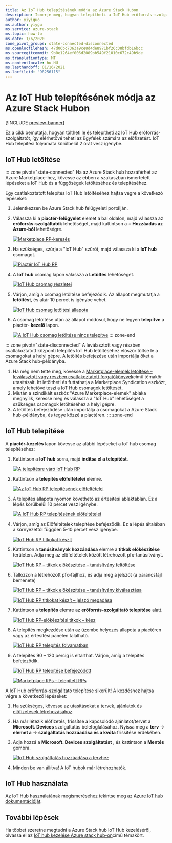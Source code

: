 ```yaml
---
title: Az IoT Hub telepítésének módja az Azure Stack Hubon
description: Ismerje meg, hogyan telepítheti a IoT Hub erőforrás-szolgáltatót az Azure Stack hub-ra.
author: yiyiguo
ms.author: yiygu
ms.service: azure-stack
ms.topic: how-to
ms.date: 1/6/2020
zone_pivot_groups: state-connected-disconnected
ms.openlocfilehash: 47d06bc7363a9ce8d4de8971bf26c38bfdb16bcc
ms.sourcegitcommit: 9b0e1264ef006d2009bb549f21010c672c49b9de
ms.translationtype: MT
ms.contentlocale: hu-HU
ms.lasthandoff: 01/16/2021
ms.locfileid: "98256115"
---
```

# <a name="how-to-install-iot-hub-on-azure-stack-hub"></a>Az IoT Hub telepítésének módja az Azure Stack Hubon

[!INCLUDE [preview-banner](../includes/iot-hub-preview.md)]

Ez a cikk bemutatja, hogyan töltheti le és telepítheti az IoT Hub erőforrás-szolgáltatót, így elérhetővé teheti az ügyfelek számára az előfizetést. IoT Hub telepítési folyamata körülbelül 2 órát vesz igénybe.

## <a name="download-iot-hub"></a>IoT Hub letöltése

<!-- ### Connected Scenario -->
::: zone pivot="state-connected"
Ha az Azure Stack hub hozzáférhet az Azure Marketplace-hez, kövesse az ebben a szakaszban ismertetett lépéseket a IoT Hub és a függőségek letöltéséhez és telepítéséhez. 

Egy csatlakoztatott telepítés IoT Hub letöltéséhez hajtsa végre a következő lépéseket:

1. Jelentkezzen be Azure Stack hub felügyeleti portálján. 
2. Válassza ki a **piactér-felügyelet** elemet a bal oldalon, majd válassza az **erőforrás-szolgáltatók** lehetőséget, majd kattintson a **+ Hozzáadás az Azure-ból** lehetőségre.

    [![Marketplace RP-keresés](media/iot-hub-rp-install/marketplace-rp-add-from-azure.png)](media/iot-hub-rp-install/marketplace-rp-add-from-azure.png#lightbox)

3. Ha szükséges, szűrje a "IoT Hub" szűrőt, majd válassza ki a **IoT hub** csomagot.

    [![Piactér IoT Hub RP](../operator/media/iot-hub-rp-install/download1.png)](../operator/media/iot-hub-rp-install/download1.png#lightbox)

4. A **IoT hub** csomag lapon válassza a **Letöltés** lehetőséget.

    [![IoT Hub csomag részletei](../operator/media/iot-hub-rp-install/download2.png)](../operator/media/iot-hub-rp-install/download2.png#lightbox)

5. Várjon, amíg a csomag letöltése befejeződik. Az állapot megmutatja a **letöltést**, és akár 10 percet is igénybe vehet.

    [![IoT Hub csomag letöltési állapota](../operator/media/iot-hub-rp-install/download3.png)](../operator/media/iot-hub-rp-install/download3.png#lightbox)

6. A csomag letöltése után az állapot módosul, hogy ne legyen **telepítve** a piactér- **kezelő** lapon.

    [![A IoT Hub csomag letöltése nincs telepítve](../operator/media/iot-hub-rp-install/download4.png)](../operator/media/iot-hub-rp-install/download4.png#lightbox)
::: zone-end

<!-- ### Disconnected or partially connected scenario -->
::: zone pivot="state-disconnected"
A leválasztott vagy részben csatlakoztatott központi telepítés IoT Hub letöltéséhez először töltse le a csomagokat a helyi gépre. A letöltés befejezése után importálja őket a Azure Stack hub-példányba.

1. Ha még nem tette meg, kövesse a [Marketplace-elemek letöltése – leválasztott vagy részben csatlakoztatott forgatókönyvek](azure-stack-download-azure-marketplace-item.md?pivots=state-disconnected)című témakör utasításait. Itt letöltheti és futtathatja a Marketplace Syndication eszközt, amely lehetővé teszi a IoT Hub csomagok letöltését.
2. Miután a szindikált eszköz "Azure Marketplace-elemek" ablaka megnyílik, keresse meg és válassza a "IoT Hub" lehetőséget a szükséges csomagok letöltéséhez a helyi gépre.
3. A letöltés befejeződése után importálja a csomagokat a Azure Stack hub-példányba, és tegye közzé a piactéren.
::: zone-end

## <a name="install-iot-hub"></a>IoT Hub telepítése

A **piactér-kezelés** lapon kövesse az alábbi lépéseket a IoT hub csomag telepítéséhez:

1. Kattintson a **IoT hub** sorra, majd **indítsa el a telepítést**.

    [![A telepítésre váró IoT Hub RP](../operator/media/iot-hub-rp-install/install1.png)](../operator/media/iot-hub-rp-install/install1.png#lightbox)

2. Kattintson a **telepítés előfeltételei** elemre.

    [![Az IoT Hub RP telepítésének előfeltételei](../operator/media/iot-hub-rp-install/install2.png)](../operator/media/iot-hub-rp-install/install2.png#lightbox)

3. A telepítés állapota nyomon követhető az értesítési ablaktáblán. Ez a lépés körülbelül 10 percet vesz igénybe.

    [![A IoT Hub RP telepítésének előfeltételei](../operator/media/iot-hub-rp-install/install3.png)](../operator/media/iot-hub-rp-install/install3.png#lightbox)

4. Várjon, amíg az Előfeltételek telepítése befejeződik. Ez a lépés általában a környezettől függően 5-10 percet vesz igénybe.

    [![IoT Hub RP titkokat készít](../operator/media/iot-hub-rp-install/install4.png)](../operator/media/iot-hub-rp-install/install4.png#lightbox)

5. Kattintson a **tanúsítványok hozzáadása** elemre a **titkok előkészítése** területen. Adja meg az előfeltételek között létrehozott pfx-tanúsítványt.

    [![IoT Hub RP – titkok előkészítése – tanúsítvány feltöltése](../operator/media/iot-hub-rp-install/install5.png)](../operator/media/iot-hub-rp-install/install5.png#lightbox)

6. Tallózzon a létrehozott pfx-fájlhoz, és adja meg a jelszót (a parancsfájl bemenete)

    [![IoT Hub RP – titkok előkészítése – tanúsítvány kiválasztása](../operator/media/iot-hub-rp-install/install6.png)](../operator/media/iot-hub-rp-install/install6.png#lightbox)

    [![IoT Hub RP titkokat készít – jelszó megadása](../operator/media/iot-hub-rp-install/install61.png)](../operator/media/iot-hub-rp-install/install61.png#lightbox)

7. Kattintson a **telepítés** elemre az **erőforrás-szolgáltató telepítése** alatt.

    [![IoT Hub RP-előkészítési titkok – kész](../operator/media/iot-hub-rp-install/install7.png)](../operator/media/iot-hub-rp-install/install7.png#lightbox)

8. A telepítés megkezdése után az üzembe helyezés állapota a piactéren vagy az értesítési panelen található.

    [![IoT Hub RP telepítés folyamatban](../operator/media/iot-hub-rp-install/install8.png)](../operator/media/iot-hub-rp-install/install8.png#lightbox)

9. A telepítés 90 – 120 percig is eltarthat. Várjon, amíg a telepítés befejeződik.

    [![IoT Hub RP telepítése befejeződött](../operator/media/iot-hub-rp-install/install91.png)](../operator/media/iot-hub-rp-install/install91.png#lightbox)

    [![Marketplace RPs – telepített RPs](../operator/media/iot-hub-rp-install/install92.png)](../operator/media/iot-hub-rp-install/install92.png#lightbox)

A IoT Hub erőforrás-szolgáltató telepítése sikerült! A kezdéshez hajtsa végre a következő lépéseket:

1. Ha szükséges, kövesse az utasításokat a [tervek, ajánlatok és előfizetések létrehozásához](./service-plan-offer-subscription-overview.md).

2. Ha már létezik előfizetés, frissítse a kapcsolódó ajánlatot/tervet a **Microsoft. Devices** szolgáltatás belefoglalásához. Nyissa meg a **terv**  ->  **elemet a**  ->  **szolgáltatás hozzáadása és a kvóta** frissítése érdekében.

3. Adja hozzá a **Microsoft. Devices szolgáltatást** , és kattintson a **Mentés** gombra.

    [![IoT Hub szolgáltatás hozzáadása a tervhez](../operator/media/iot-hub-rp-install/pd2.png)](../operator/media/iot-hub-rp-install/pd2.png#lightbox)

4. Minden be van állítva! A IoT hubok már létrehozhatók.

## <a name="using-iot-hub"></a>IoT Hub használata

Az IoT Hub használatának megismeréséhez tekintse meg az [Azure IoT hub dokumentációját](/azure/iot-hub).

## <a name="next-steps"></a>További lépések

Ha többet szeretne megtudni a Azure Stack hub IoT Hub kezeléséről, olvassa el az [IoT hub kezelése Azure stack hub-on](iot-hub-rp-manage.md)című témakört.